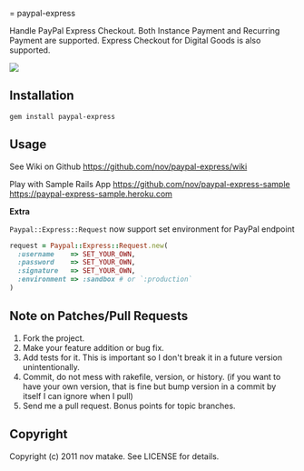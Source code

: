 = paypal-express

Handle PayPal Express Checkout.
Both Instance Payment and Recurring Payment are supported.
Express Checkout for Digital Goods is also supported.

[<img src="https://secure.travis-ci.org/justqyx/paypal-express.png" />](http://travis-ci.org/justqyx/paypal-express)

## Installation

    gem install paypal-express

## Usage

See Wiki on Github
https://github.com/nov/paypal-express/wiki

Play with Sample Rails App
https://github.com/nov/paypal-express-sample
https://paypal-express-sample.heroku.com

**Extra**

`Paypal::Express::Request` now support set environment for PayPal endpoint

```ruby
request = Paypal::Express::Request.new(
  :username    => SET_YOUR_OWN,
  :password    => SET_YOUR_OWN,
  :signature   => SET_YOUR_OWN,
  :environment => :sandbox # or `:production`
)
```

## Note on Patches/Pull Requests

1. Fork the project.
2. Make your feature addition or bug fix.
3. Add tests for it. This is important so I don't break it in a future version unintentionally.
4. Commit, do not mess with rakefile, version, or history. (if you want to have your own version, that is fine but bump version in a commit by itself I can ignore when I pull)
5. Send me a pull request. Bonus points for topic branches.

## Copyright

Copyright (c) 2011 nov matake. See LICENSE for details.
